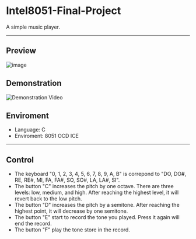 # Intel8051-Final-Project
A simple music player.

---

## Preview
![image](https://github.com/Ting-Xiao-Miaw/Intel8051-Final-Project/blob/main/.resource/8051.jpg)

## Demonstration
![Demonstration Video](https://youtube.com/shorts/D3YwLQlhVGg?feature=share)

## Enviroment
* Language: C
* Enviroment: 8051 OCD ICE

---

## Control
* The keyboard "0, 1, 2, 3, 4, 5, 6, 7, 8, 9, A, B" is correpond to "DO, DO#, RE, RE#, MI, FA, FA#, SO, SO#, LA, LA#, SI".
* The button "C" increases the pitch by one octave. There are three levels: low, medium, and high. After reaching the highest level, it will revert back to the low pitch.
* The button "D" increases the pitch by a semitone. After reaching the highest point, it will decrease by one semitone.
* The button "E" start to record the tone you played. Press it again will end the record.
* The button "F" play the tone store in the record.
